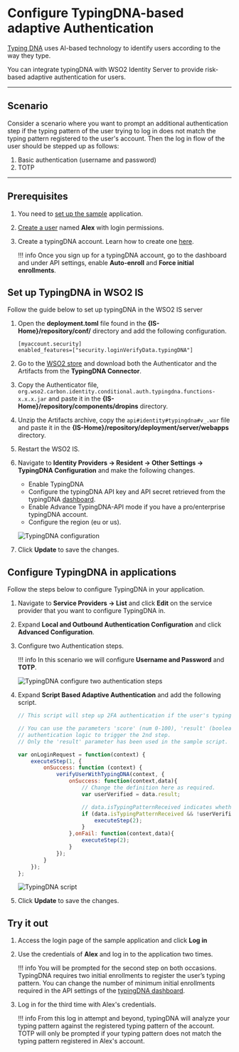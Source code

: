 # Configure TypingDNA-based adaptive Authentication

[Typing DNA](https://www.typingdna.com/) uses AI-based technology to identify users according to the way they type.

You can integrate typingDNA with WSO2 Identity Server to provide risk-based adaptive authentication for users.

----

## Scenario
Consider a scenario where you want to prompt an additional authentication step if the typing pattern of the user trying to log in does not match the typing pattern registered to the user's account. Then the log in flow of the user should be stepped up as follows:

1. Basic authentication (username and password)
2. TOTP

----

## Prerequisites
1. You need to [set up the sample]({{base_path}}/guides/adaptive-auth/adaptive-auth-overview/#set-up-the-sample)   application.
2. [Create a user]({{base_path}}/guides/identity-lifecycles/admin-creation-workflow/) named **Alex** with login permissions.
3. Create a typingDNA account. Learn how to create one [here](https://github.com/wso2-extensions/identity-conditional-auth-typingdna/blob/main/docs/files/Account%20Creation.pdf).

    !!! info
        Once you sign up for a typingDNA account, go to the dashboard and under API settings, enable **Auto-enroll**   and **Force initial enrollments**.

## Set up TypingDNA in WSO2 IS

Follow the guide below to set up typingDNA in the WSO2 IS server

1. Open the **deployment.toml** file found in the **{IS-Home}/repository/conf/** directory and add the following configuration.
	```
	[myaccount.security]
    enabled_features=["security.loginVerifyData.typingDNA"]
    ```

2. Go to the [WSO2 store](https://store.wso2.com/store/assets/isconnector/list) and download both the Authenticator and the Artifacts from the **TypingDNA Connector**.

3. Copy the Authenticator file, `org.wso2.carbon.identity.conditional.auth.typingdna.functions-x.x.x.jar` and paste it in the **{IS-Home}/repository/components/dropins** directory.

4. Unzip the Artifacts archive, copy the `api#identity#typingdna#v_.war` file and paste it in the **{IS-Home}/repository/deployment/server/webapps** directory.

5. Restart the WSO2 IS.

6. Navigate to **Identity Providers -> Resident -> Other Settings -> TypingDNA Configuration** and make the following changes.

    - Enable TypingDNA
    - Configure the typingDNA API key and API secret retrieved from the typingDNA [dashboard](https://www.typingdna.com/clients/).
    - Enable Advance TypingDNA-API mode if you have a pro/enterprise typingDNA account.
    - Configure the region (eu or us).

    ![TypingDNA configuration]({{base_path}}/assets/img/samples/typingdna-configuration.png)

7. Click **Update** to save the changes.

## Configure TypingDNA in applications

Follow the steps below to configure TypingDNA in your application.

1. Navigate to **Service Providers -> List** and click **Edit** on the service provider that you want to configure TypingDNA in.

2. Expand **Local and Outbound Authentication Configuration** and click **Advanced Configuration**.
3. Configure two Authentication steps.

    !!! info
        In this scenario we will configure **Username and Password** and **TOTP**.
    
    ![TypingDNA configure two authentication steps]({{base_path}}/assets/img/samples/typingdna-two-steps.png)

4. Expand **Script Based Adaptive Authentication** and add the following script.

    ``` js
    // This script will step up 2FA authentication if the user's typing behaviour does not match with the enrolled behaviour.

    // You can use the parameters 'score' (num 0-100), 'result' (boolean), 'confidence' (num 0-100), 'comparedPatterns' in your 
    // authentication logic to trigger the 2nd step. 
    // Only the 'result' parameter has been used in the sample script. 

    var onLoginRequest = function(context) {
        executeStep(1, {
            onSuccess: function (context) {
                verifyUserWithTypingDNA(context, {
                    onSuccess: function(context,data){
                        // Change the definition here as required.
                        var userVerified = data.result;

                        // data.isTypingPatternReceived indicates whether a typing pattern is received from the login portal.
                        if (data.isTypingPatternReceived && !userVerified){
                            executeStep(2);
                        }
                    },onFail: function(context,data){
                        executeStep(2);
                    }
                });
            }
        });
    };

    ```
    ![TypingDNA script]({{base_path}}/assets/img/samples/typingdna-script.png)


5. Click **Update** to save the changes.

## Try it out

1. Access the login page of the sample application and click **Log in**
2. Use the credentials of **Alex** and log in to the application two times.
    
    !!! info
        You will be prompted for the second step on both occasions. TypingDNA requires two initial enrollments to register the user’s typing pattern. You can change the number of minimum initial enrollments required in the API settings of the [typingDNA dashboard](https://www.typingdna.com/clients/).

3. Log in for the third time with Alex's credentials.

    !!! info
        From this log in attempt and beyond, typingDNA will analyze your typing pattern against the registered typing pattern of the account. TOTP will only be prompted if your typing pattern does not match the typing pattern registered in Alex's account.





